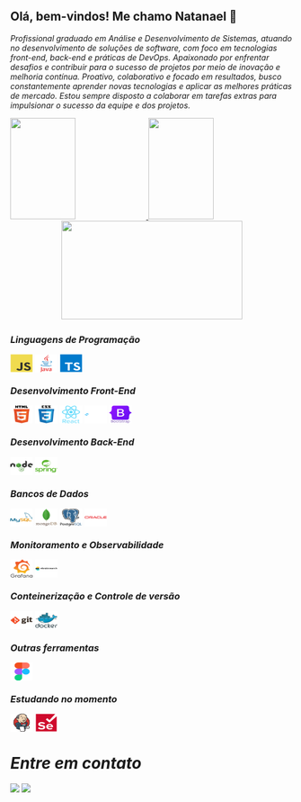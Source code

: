 ## Olá, bem-vindos! Me chamo Natanael 👋

*Profissional graduado em Análise e Desenvolvimento de Sistemas, atuando no desenvolvimento de soluções de software, com foco em tecnologias front-end, back-end e práticas de DevOps. Apaixonado por enfrentar desafios e contribuir para o sucesso de projetos por meio de inovação e melhoria contínua.*
*Proativo, colaborativo e focado em resultados, busco constantemente aprender novas tecnologias e aplicar as melhores práticas de mercado. Estou sempre disposto a colaborar em tarefas extras para impulsionar o sucesso da equipe e dos projetos.*

<div align="left">
  <a href="https://github.com/natanael-de-paulo">
    <img height="180em" width="48%" src="https://github-readme-stats-git-masterrstaa-rickstaa.vercel.app/api?username=natanael-de-paulo&show_icons=true&theme=dark&include_all_commits=true&count_private=true"/>
    <img height="180em" width="48%" src="https://github-readme-stats-git-masterrstaa-rickstaa.vercel.app/api/top-langs/?username=natanael-de-paulo&layout=compact&langs_count=168&theme=dark"/>
  </a>
</div>

<div align='center'>
  <a href="https://github.com/natanael-de-paulo">
    <img height="175em" width="80%" src="http://github-readme-streak-stats.herokuapp.com/?user=natanael-de-paulo&theme=dark">
  </a>
</div>

### *Linguagens de Programação*  
<div style="display: inline_block">
  <img align="center" alt="Natanael-Js" height="32" width="40" src="https://raw.githubusercontent.com/devicons/devicon/master/icons/javascript/javascript-original.svg">
   <img align="center" alt="Natanael-Java" height="32" width="40" src="https://raw.githubusercontent.com/devicons/devicon/master/icons/java/java-original-wordmark.svg">
  <img align="center" alt="Natanael-Ts" height="32" width="40" src="https://raw.githubusercontent.com/devicons/devicon/master/icons/typescript/typescript-plain.svg">
</div>

### *Desenvolvimento Front-End*  
<div style="display: inline_block">
  <img align="center" alt="Natanael-HTML" height="32" width="40" src="https://raw.githubusercontent.com/devicons/devicon/master/icons/html5/html5-original-wordmark.svg">
  <img align="center" alt="Natanael-CSS" height="32" width="40" src="https://raw.githubusercontent.com/devicons/devicon/master/icons/css3/css3-original-wordmark.svg">
  <img align="center" alt="Natanael-React" height="32" width="40" src="https://raw.githubusercontent.com/devicons/devicon/master/icons/react/react-original-wordmark.svg">
  <img align="center" alt="Natanael-tailwindcss" height="32" width="40" src="https://raw.githubusercontent.com/devicons/devicon/master/icons/tailwindcss/tailwindcss-original-wordmark.svg">
  <img align="center" alt="Natanael-tailwindcss" height="32" width="40" src="https://raw.githubusercontent.com/devicons/devicon/master/icons/bootstrap/bootstrap-original-wordmark.svg">
</div>

### *Desenvolvimento Back-End*  
<div style="display: inline_block">
  <img align="center" alt="Natanael-nodejs" height="32" width="40" src="https://raw.githubusercontent.com/devicons/devicon/master/icons/nodejs/nodejs-original-wordmark.svg">
  <img align="center" alt="Natanael-spring" height="32" width="40" src="https://raw.githubusercontent.com/devicons/devicon/master/icons/spring/spring-original-wordmark.svg">
</div>

### *Bancos de Dados*  
<div style="display: inline_block">
  <img align="center" alt="Natanael-mysql" height="32" width="40" src="https://raw.githubusercontent.com/devicons/devicon/master/icons/mysql/mysql-original-wordmark.svg">
  <img align="center" alt="Natanael-mongodb" height="32" width="40" src="https://raw.githubusercontent.com/devicons/devicon/master/icons/mongodb/mongodb-original-wordmark.svg">
  <img align="center" alt="Natanael-mongodb" height="32" width="40" src="https://raw.githubusercontent.com/devicons/devicon/master/icons/postgresql/postgresql-original-wordmark.svg">
  <img align="center" alt="Natanael-mongodb" height="32" width="40" src="https://raw.githubusercontent.com/devicons/devicon/master/icons/oracle/oracle-original.svg">
</div>

### *Monitoramento e Observabilidade*
<div style="display: inline_block">
  <img align="center" alt="Natanael-figma" height="32" width="40" src="https://raw.githubusercontent.com/devicons/devicon/master/icons/grafana/grafana-original-wordmark.svg">
  <img align="center" alt="Natanael-docker" height="32" width="40" src="https://raw.githubusercontent.com/devicons/devicon/master/icons/elasticsearch/elasticsearch-original-wordmark.svg">
</div>

### *Conteinerização e Controle de versão*
<div style="display: inline_block">
  <img align="center" alt="Natanael-git" height="32" width="40" src="https://raw.githubusercontent.com/devicons/devicon/master/icons/git/git-original-wordmark.svg">
  <img align="center" alt="Natanael-docker" height="32" width="40" src="https://raw.githubusercontent.com/devicons/devicon/master/icons/docker/docker-original-wordmark.svg">
</div>

### *Outras ferramentas*
<div style="display: inline_block">
  <img align="center" alt="Natanael-figma" height="32" width="40" src="https://raw.githubusercontent.com/devicons/devicon/master/icons/figma/figma-original.svg">
</div>

### *Estudando no momento*
<div style="display: inline_block">
  <img align="center" alt="Natanael-figma" height="32" width="40" src="https://raw.githubusercontent.com/devicons/devicon/master/icons/jenkins/jenkins-original.svg">
  <img align="center" alt="Natanael-figma" height="32" width="40" src="https://raw.githubusercontent.com/devicons/devicon/master/icons/selenium/selenium-original.svg">
</div>

# *Entre em contato*
<div> 
  <a href = "mailto:carlosnatanael.p.j@gmail.com"><img src="https://img.shields.io/badge/-Gmail-%23333?style=for-the-badge&logo=gmail&logoColor=white" target="_blank"></a>
  <a href="https://www.linkedin.com/in/natanael-de-paulo/" target="_blank"><img src="https://img.shields.io/badge/-LinkedIn-%230077B5?style=for-the-badge&logo=linkedin&logoColor=white" target="_blank"></a> 
</div>
